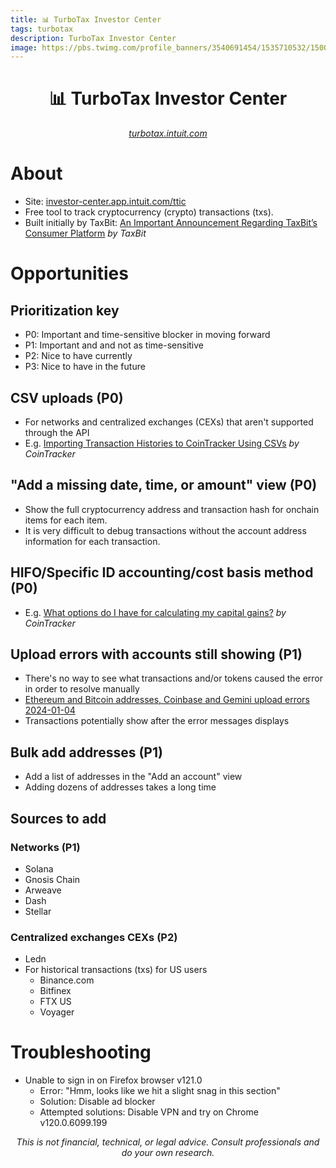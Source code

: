 ```yaml
---
title: 📊 TurboTax Investor Center
tags: turbotax
description: TurboTax Investor Center
image: https://pbs.twimg.com/profile_banners/3540691454/1535710532/1500x500
---
```


<h1 style="text-align: center;">📊 TurboTax Investor Center</h1>

<p style="text-align: center; 
          font-style: italic;">
    <a href="https://turbotax.intuit.com" target="_blank">turbotax.intuit.com</a>
</p>

# About
- Site: [investor-center.app.intuit.com/ttic](https://investor-center.app.intuit.com/ttic)
- Free tool to track cryptocurrency (crypto) transactions (txs).
- Built initially by TaxBit: [An Important Announcement Regarding TaxBit’s Consumer Platform](https://taxbit.com/blog/taxbit-consumer-platform-update/#an-important-announcement-regarding-tax-bit-s-consumer-platform) *by TaxBit*

# Opportunities
## Prioritization key
- P0: Important and time-sensitive blocker in moving forward
- P1: Important and and not as time-sensitive
- P2: Nice to have currently
- P3: Nice to have in the future

## CSV uploads (P0)
- For networks and centralized exchanges (CEXs) that aren't supported through the API
- E.g. [Importing Transaction Histories to CoinTracker Using CSVs](https://support.cointracker.io/hc/en-us/articles/4413071299729-Importing-Transaction-Histories-to-CoinTracker-Using-CSVs) *by CoinTracker*

## "Add a missing date, time, or amount" view (P0)
- Show the full cryptocurrency address and transaction hash for onchain items for each item.
- It is very difficult to debug transactions without the account address information for each transaction.

## HIFO/Specific ID accounting/cost basis method (P0)

- E.g. [What options do I have for calculating my capital gains?](https://support.cointracker.io/hc/en-us/articles/4413071356177) *by CoinTracker*

## Upload errors with accounts still showing (P1)
- There's no way to see what transactions and/or tokens caused the error in order to resolve manually
- [Ethereum and Bitcoin addresses, Coinbase and Gemini upload errors 2024-01-04](https://drive.proton.me/urls/D1WTDJEZY0#R1HY6HzMnj8x)
- Transactions potentially show after the error messages displays

## Bulk add addresses (P1)
- Add a list of addresses in the "Add an account" view
- Adding dozens of addresses takes a long time

## Sources to add
### Networks (P1)
- Solana
- Gnosis Chain
- Arweave
- Dash
- Stellar

### Centralized exchanges CEXs (P2)
- Ledn
- For historical transactions (txs) for US users
    - Binance.com
    - Bitfinex
    - FTX US
    - Voyager

# Troubleshooting
- Unable to sign in on Firefox browser v121.0
    - Error: "Hmm, looks like we hit a slight snag in this section"
    - Solution: Disable ad blocker
    - Attempted solutions: Disable VPN and try on Chrome v120.0.6099.199

<p style="text-align: center; font-style: italic">This is not financial, technical, or legal advice. Consult professionals and do your own research.</p>